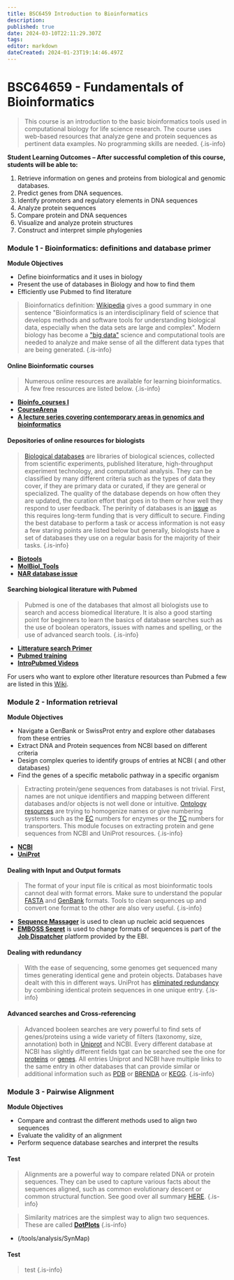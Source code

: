 ```yaml
---
title: BSC6459 Introduction to Bioinformatics
description: 
published: true
date: 2024-03-10T22:11:29.307Z
tags: 
editor: markdown
dateCreated: 2024-01-23T19:14:46.497Z
---
```


# BSC64659 - Fundamentals of Bioinformatics
>  This course is an introduction to the basic bioinformatics tools used in computational biology for life science research. The course uses web-based resources that analyze gene and protein sequences as pertinent data examples. No programming skills are needed.
{.is-info}

**Student Learning Outcomes – After successful completion of this course, students will be able to:**
1) Retrieve information on genes and proteins from biological and genomic databases.
2) Predict genes from DNA sequences.
3) Identify promoters and regulatory elements in DNA sequences
4) Analyze protein sequences
5) Compare protein and DNA sequences
6) Visualize and analyze protein structures
7) Construct and interpret simple phylogenies


### Module 1 - Bioinformatics: definitions and database primer

**Module Objectives**
- Define bioinformatics and it uses in biology
- Present the use of databases in Biology and how to find them
- Efficiently use Pubmed to find literature

> Bioinfornatics definition: [Wikipedia](https://en.wikipedia.org/wiki/Bioinformatics) gives a good summary in one sentence "Bioinformatics is an interdisciplinary field of science that develops methods and software tools for understanding biological data, especially when the data sets are large and complex". Modern biology has become a ["big data"](https://www.liebertpub.com/doi/full/10.1089/big.2020.0383) science and computational tools are needed to analyze  and make sense of all the different data types that are being generated. 
{.is-info}

#### Online Bioinformatic courses
> Numerous online resources are available for learning bioinformatics. A few free resources are listed below.
{.is-info}
- [**Bioinfo_courses I**](http://lectures.molgen.mpg.de/online_lectures.html)
- [**CourseArena**](https://www.coursearena.io/topic/free-bioinformatics-courses)
- [**A lecture series covering contemporary areas in genomics and bioinformatics**](http://www.genome.gov/12514288)

#### Depositories of online resources for biologists
>[Biological databases](https://en.wikipedia.org/wiki/Biological_database) are libraries of biological sciences, collected from scientific experiments, published literature, high-throughput experiment technology, and computational analysis. They can be classified by  many different criteria such as the types of data they cover, if they are primary data or curated, if they are general or specialized. The quality of the database depends on how often they are updated, the curation effort that goes in to them or how well they respond to user feedback. The perinity of databases is an [issue](https://academic.oup.com/nar/article/48/22/12523/6018434) as this requires long-term funding that is very difficult to secure.  Finding the best database to perform a task or access information is not easy a few staring points are listed below but generally, biologists have a set of databases they use on a regular basis for the majority of their tasks.
{.is-info}

- [**Biotools**](https://vdclab-wiki.herokuapp.com/databases/database_searches/biotools)
- [**MolBiol_Tools**](http://molbiol-tools.ca/)
- [**NAR database issue**](https://www.oxfordjournals.org/nar/database/c/)


#### Searching biological literature with Pubmed
> Pubmed is one of the databases that almost all biologists use to search and access biomedical literature.  It is also a good starting point for beginners to learn the basics of database searches such as the use of boolean operators, issues with names and spelling, or the use of advanced search tools. 
{.is-info}

- [**Litterature search Primer**](https://figshare.com/articles/presentation/Literature_Searching_Skills_and_Tools/7228721)
- [**Pubmed training**](https://learn.nlm.nih.gov/documentation/training-packets/T0042010P/)
- [**IntroPubmed Videos**](https://www.youtube.com/playlist?list=PL7dF9e2qSW0YkmxDTsUG6p4hJjYOPT0Uj)

For users who want to explore other literature resources than Pubmed a few are listed in this [Wiki](https://vdclab-wiki.herokuapp.com/en/literature-search).

### Module 2 - Information retrieval

**Module Objectives**
- Navigate a GenBank or SwissProt entry  and explore other databases from these entries 
- Extract DNA and Protein sequences from NCBI based on different criteria 
- Design complex queries to identify groups of entries at NCBI  ( and other databases)
- Find the genes of a specific  metabolic pathway in a specific  organism

> Extracting protein/gene sequences from databases is not trivial. First, names are not unique identifiers and mapping between different databases and/or objects is not well done or intuitive. [Ontology resources](https://geneontology.org/) are trying to homogenize names or give numbering systems such as the [EC](https://enzyme.expasy.org/) numbers for enzymes or the [TC](https://www.tcdb.org/) numbers for transporters.  This module focuses on extracting protein and gene sequences from NCBI and UniProt resources.
{.is-info}
- [**NCBI**](/resources/general_resources/NCBI-All-Resources)
- [**UniProt**](https://www.uniprot.org/)

#### Dealing with Input and Output formats
> The format of your input file is critical as most bioinformatic tools cannot deal with format errors. Make sure to understand the popular [FASTA](https://en.wikipedia.org/wiki/FASTA_format) and [GenBank](https://www.futurelearn.com/info/courses/bacterial-genomes-bioinformatics/0/steps/47012) formats. Tools to clean sequences up and convert one format to the other are also very useful.
{.is-info}
- [**Sequence Massager**](https://vdclab-wiki.herokuapp.com/e/en/sequence-manipulation/changing-format/NA-Sequence-Massager) is used  to clean up nucleic acid sequences
- [ **EMBOSS Seqret**](http-[**Uniprot**]s://www.ebi.ac.uk/jdispatcher/sfc/emboss_seqret) is used to change formats of sequences is part of the  [**Job Dispatcher**](https://www.ebi.ac.uk/jdispatcher/) platform provided by the EBI.

#### Dealing with redundancy
> With the ease of sequencing, some genomes get sequenced many times generating identical gene and protein objects. Databases have dealt with this in different ways. UniProt has [eliminated redundancy](https://www.uniprot.org/help/proteome_redundancy) by combining identical protein sequences in one unique entry. 
{.is-info}

#### Advanced searches and Cross-referencing  
> Advanced booleen searches are very powerful to find sets of genes/proteins using a wide variety of filters (taxonomy, size, annotation)  both in [Uniprot](https://www.uniprot.org/help/advanced_search) and NCBI. Every different database at NCBI has slightly different fields tgat can be searched see the one for [proteins](https://www.ncbi.nlm.nih.gov/protein/advanced) or [genes](https://www.ncbi.nlm.nih.gov/gene/advanced). All entries Uniprot and NCBI have multiple links to the same entry in other databases that can  provide similar or additional information such as [PDB](/structure/visualization-platforms/RCSB-PDB) or [BRENDA](/databases/data-integration/BRENDA-ENZYMES) or [KEGG](/databases/enzyme-pathway/KEGG-PATHWAY).
{.is-info}

### Module 3 - Pairwise Alignment
**Module Objectives**

-  Compare and contrast the different methods used to align two sequences 
- Evaluate the validity of an alignment
- Perform sequence database searches and  interpret the results

#### Test
> Alignments are a powerful way to compare related DNA or protein sequences. They can be used to capture various facts about the sequences aligned, such as common evolutionary descent or common structural function. See good over all summary [HERE](https://www.ncbi.nlm.nih.gov/books/NBK464187/).
{.is-info}



> Similarity matrices are the simplest way to align two sequences. These are called [**DotPlots**](https://en.wikipedia.org/wiki/Dot_plot_(bioinformatics))
{.is-info}
- (/tools/analysis/SynMap)
#### Test
> test
{.is-info}